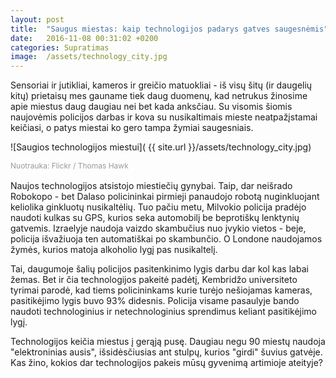 ```yaml
---
layout: post
title:  "Saugus miestas: kaip technologijos padarys gatves saugesnėmis"
date:   2016-11-08 00:31:02 +0200
categories: Supratimas
image:  /assets/technology_city.jpg
---
```



<p>Sensoriai ir jutikliai, kameros ir greičio matuokliai - iš visų šitų (ir daugelių kitų) prietaisų mes gauname tiek daug duomenų, kad netrukus žinosime apie miestus daug daugiau nei bet kada anksčiau. Su visomis šiomis naujovėmis policijos darbas ir kova su nusikaltimais mieste neatpažįstamai keičiasi, o patys miestai ko gero tampa žymiai saugesniais.</p>

![Saugios technologijos miestui]( {{ site.url }}/assets/technology_city.jpg)

<div style="margin:12px 0; clear:left;">
	<div class="fl fs12 cGray" style="width:100%;     font-size: 12px;line-height: 1.4em; color:#999">
						Nuotrauka:
						Flickr / Thomas Hawk
	</div>
</div>

<div>
<p>Naujos technologijos atsistojo miestiečių gynybai. Taip, dar neišrado Robokopo - bet Dalaso policininkai pirmieji panaudojo robotą nuginkluojant keliolika ginkluotų nusikaltėlių. Tuo pačiu metu, Milvokio policija  pradėjo naudoti kulkas su GPS, kurios seka automobilį be beprotiškų lenktynių ​​gatvemis. Izraelyje naudoja vaizdo skambučius nuo įvykio vietos - beje, policija išvažiuoja ten automatiškai po skambunčio. O Londone naudojamos žymės, kurios matoja alkoholio lygį pas nusikaltelį.</p>

<p> Tai, daugumoje šalių policijos pasitenkinimo lygis darbu dar kol kas labai žemas. Bet ir čia technologijos pakeitė padėtį, Kembridžo universiteto tyrimai parodė, kad tiems policininkams kurie turėjo nešiojamas kameras, pasitikėjimo lygis buvo 93% didesnis. Policija visame pasaulyje bando naudoti technologinius ir netechnologinius sprendimus keliant pasitikėjimo lygį. </p>


<p>Technologijos keičia miestus į gerąją pusę. Daugiau negu 90 miestų naudoja "elektroninias ausis", išsidėsčiusias ant stulpų, kurios "girdi" šuvius gatvėje. Kas žino, kokios dar technologijos pakeis mūsų gyvenimą artimioje ateityje? </p>

</div>
